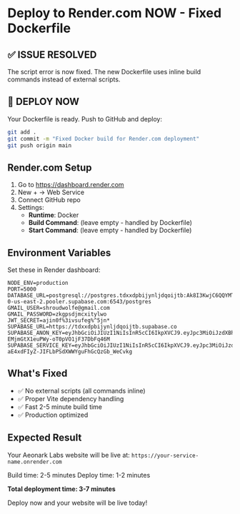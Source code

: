 # Deploy to Render.com NOW - Fixed Dockerfile

## ✅ ISSUE RESOLVED
The script error is now fixed. The new Dockerfile uses inline build commands instead of external scripts.

## 🚀 DEPLOY NOW

Your Dockerfile is ready. Push to GitHub and deploy:

```bash
git add .
git commit -m "Fixed Docker build for Render.com deployment"
git push origin main
```

## Render.com Setup

1. Go to https://dashboard.render.com
2. New + → Web Service
3. Connect GitHub repo
4. Settings:
   - **Runtime**: Docker
   - **Build Command**: (leave empty - handled by Dockerfile)
   - **Start Command**: (leave empty - handled by Dockerfile)

## Environment Variables
Set these in Render dashboard:

```
NODE_ENV=production
PORT=5000
DATABASE_URL=postgresql://postgres.tdxxdpbijynljdqoijtb:Ak8I3KwjC6QQYMT1@aws-0-us-east-2.pooler.supabase.com:6543/postgres
GMAIL_USER=shroudwolfe@gmail.com
GMAIL_PASSWORD=zkgpsdjmcxitylwo
JWT_SECRET=ajin0f%3ivsufeg%^5jn*
SUPABASE_URL=https://tdxxdpbijynljdqoijtb.supabase.co
SUPABASE_ANON_KEY=eyJhbGciOiJIUzI1NiIsInR5cCI6IkpXVCJ9.eyJpc3MiOiJzdXBhYmFzZSIsInJlZiI6InRkeHhkcGJpanlubGpkcW9panRiIiwicm9sZSI6ImFub24iLCJpYXQiOjE3NTM3MjM5NDcsImV4cCI6MjA2OTI5OTk0N30.uazw3xFsuY-EMjmGtX1euPWy-oT0pVO1jF37DbFq46M
SUPABASE_SERVICE_KEY=eyJhbGciOiJIUzI1NiIsInR5cCI6IkpXVCJ9.eyJpc3MiOiJzdXBhYmFzZSIsInJlZiI6InRkeHhkcGJpanlubGpkcW9panRiIiwicm9sZSI6InNlcnZpY2Vfcm9sZSIsImlhdCI6MTc1MzcyMzk0NywiZXhwIjoyMDY5Mjk5OTQ3fQ.-5r-aE4xdFIyZ-JIFLbPSdXWWYguFhGcQzGb_WeCvkg
```

## What's Fixed

- ✅ No external scripts (all commands inline)
- ✅ Proper Vite dependency handling
- ✅ Fast 2-5 minute build time
- ✅ Production optimized

## Expected Result

Your Aeonark Labs website will be live at:
`https://your-service-name.onrender.com`

Build time: 2-5 minutes
Deploy time: 1-2 minutes

**Total deployment time: 3-7 minutes**

Deploy now and your website will be live today!